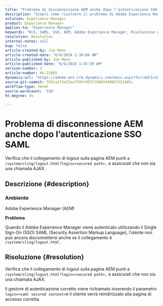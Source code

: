```yaml
---
title: "Problema di disconnessione AEM anche dopo l’autenticazione SSO SAML"
description: "Scopri come risolvere il problema di Adobe Experience Manager, a causa del quale l’utente non può disconnettersi anche se il collegamento è: /system/sling/logout.html."
solution: Experience Manager
product: Experience Manager
applies-to: "Experience Manager"
keywords: "KCS, SAML, SSO, AEM, Adobe Experience Manager, Risoluzione dei problemi, linguaggio di markup delle asserzioni di sicurezza, Single Sign-On"
resolution: Resolution
internal-notes: null
bug: false
article-created-by: Jim Menn
article-created-date: "6/6/2024 1:39:04 AM"
article-published-by: Jim Menn
article-published-date: "6/6/2024 1:45:59 AM"
version-number: 3
article-number: KA-22065
dynamics-url: "https://adobe-ent.crm.dynamics.com/main.aspx?forceUCI=1&pagetype=entityrecord&etn=knowledgearticle&id=c88ca88b-a523-ef11-840b-6045bd006268"
source-git-commit: f651a275e52ee759fc055f1508fd49957551085c
workflow-type: tm+mt
source-wordcount: '156'
ht-degree: 4%

---
```


# Problema di disconnessione AEM anche dopo l’autenticazione SSO SAML


Verifica che il collegamento di logout sulla pagina AEM punti a `/system/sling/logout.html?login=<secured path>,` e assicurati che non sia una chiamata AJAX.

## Descrizione {#description}


### <b>Ambiente</b>

Adobe Experience Manager (AEM)

<b>Problema</b>

Quando il Adobe Experience Manager viene autenticato utilizzando il Single Sign-On (SSO) SAML (Security Assertion Markup Language), l’utente non può ancora disconnettersi anche se il collegamento è `/system/sling/logout.html.`


## Risoluzione {#resolution}


Verifica che il collegamento di logout sulla pagina AEM punti a `/system/sling/logout.html?login=<secured path>,` e assicurati che non sia una chiamata AJAX.

Il gestore di autenticazione corretto viene richiamato inserendo il parametro `login=<saml secured content>`e il cliente verrà reindirizzato alla pagina di accesso corretta.
